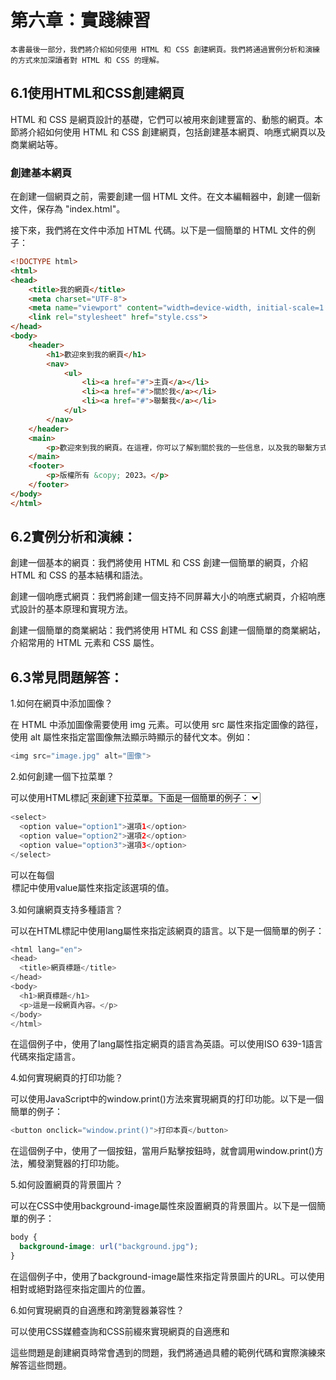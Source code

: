 # 第六章：實踐練習

```本書最後一部分，我們將介紹如何使用 HTML 和 CSS 創建網頁。我們將通過實例分析和演練的方式來加深讀者對 HTML 和 CSS 的理解。```

## 6.1使用HTML和CSS創建網頁
HTML 和 CSS 是網頁設計的基礎，它們可以被用來創建豐富的、動態的網頁。本節將介紹如何使用 HTML 和 CSS 創建網頁，包括創建基本網頁、响應式網頁以及商業網站等。

### 創建基本網頁
在創建一個網頁之前，需要創建一個 HTML 文件。在文本編輯器中，創建一個新文件，保存為 "index.html"。

接下來，我們將在文件中添加 HTML 代碼。以下是一個簡單的 HTML 文件的例子：

```html
<!DOCTYPE html>
<html>
<head>
	<title>我的網頁</title>
	<meta charset="UTF-8">
	<meta name="viewport" content="width=device-width, initial-scale=1.0">
	<link rel="stylesheet" href="style.css">
</head>
<body>
	<header>
		<h1>歡迎來到我的網頁</h1>
		<nav>
			<ul>
				<li><a href="#">主頁</a></li>
				<li><a href="#">關於我</a></li>
				<li><a href="#">聯繫我</a></li>
			</ul>
		</nav>
	</header>
	<main>
		<p>歡迎來到我的網頁。在這裡，你可以了解到關於我的一些信息，以及我的聯繫方式。</p>
	</main>
	<footer>
		<p>版權所有 &copy; 2023。</p>
	</footer>
</body>
</html>
```
## 6.2實例分析和演練：

創建一個基本的網頁：我們將使用 HTML 和 CSS 創建一個簡單的網頁，介紹 HTML 和 CSS 的基本結構和語法。

創建一個响應式網頁：我們將創建一個支持不同屏幕大小的响應式網頁，介紹响應式設計的基本原理和實現方法。

創建一個簡單的商業網站：我們將使用 HTML 和 CSS 創建一個簡單的商業網站，介紹常用的 HTML 元素和 CSS 屬性。

## 6.3常見問題解答：

1.如何在網頁中添加圖像？

在 HTML 中添加圖像需要使用 img 元素。可以使用 src 屬性來指定圖像的路徑，使用 alt 屬性來指定當圖像無法顯示時顯示的替代文本。例如：

```php
<img src="image.jpg" alt="圖像">
```
2.如何創建一個下拉菜單？

可以使用HTML標記<select>和<option>來創建下拉菜單。下面是一個簡單的例子：

```php
<select>
  <option value="option1">選項1</option>
  <option value="option2">選項2</option>
  <option value="option3">選項3</option>
</select>
```
可以在每個<option>標記中使用value屬性來指定該選項的值。

3.如何讓網頁支持多種語言？
	
可以在HTML標記中使用lang屬性來指定該網頁的語言。以下是一個簡單的例子：

```php
<html lang="en">
<head>
  <title>網頁標題</title>
</head>
<body>
  <h1>網頁標題</h1>
  <p>這是一段網頁內容。</p>
</body>
</html>
```
在這個例子中，使用了lang屬性指定網頁的語言為英語。可以使用ISO 639-1語言代碼來指定語言。

4.如何實現網頁的打印功能？

可以使用JavaScript中的window.print()方法來實現網頁的打印功能。以下是一個簡單的例子：

```php
<button onclick="window.print()">打印本頁</button>
```
在這個例子中，使用了一個按鈕，當用戶點擊按鈕時，就會調用window.print()方法，觸發瀏覽器的打印功能。

5.如何設置網頁的背景圖片？

可以在CSS中使用background-image屬性來設置網頁的背景圖片。以下是一個簡單的例子：
```css
body {
  background-image: url("background.jpg");
}
```
在這個例子中，使用了background-image屬性來指定背景圖片的URL。可以使用相對或絕對路徑來指定圖片的位置。
	
6.如何實現網頁的自適應和跨瀏覽器兼容性？
	
可以使用CSS媒體查詢和CSS前綴來實現網頁的自適應和
	
這些問題是創建網頁時常會遇到的問題，我們將通過具體的範例代碼和實際演練來解答這些問題。
